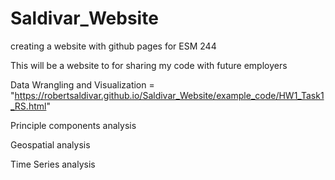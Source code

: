 # Saldivar_Website
creating a website with github pages for ESM 244


This will be a website to for sharing my code with future employers



Data Wrangling and Visualization = "https://robertsaldivar.github.io/Saldivar_Website/example_code/HW1_Task1_RS.html"


Principle components analysis


Geospatial analysis


Time Series analysis

